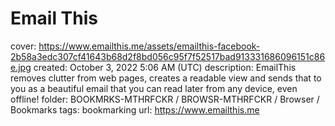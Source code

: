 # Email This

cover: https://www.emailthis.me/assets/emailthis-facebook-2b58a3edc307cf41643b68d2f8bd056c95f7f52517bad913331686096151c86e.jpg
created: October 3, 2022 5:06 AM (UTC)
description: EmailThis removes clutter from web pages, creates a readable view and sends that to you as a beautiful email that you can read later from any device, even offline!
folder: BOOKMRKS-MTHRFCKR / BROWSR-MTHRFCKR / Browser / Bookmarks
tags: bookmarking
url: https://www.emailthis.me